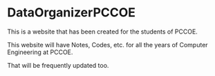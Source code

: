 # DataOrganizerPCCOE

This is a website that has been created for the students of PCCOE.

This website will have Notes, Codes, etc. for all the years of Computer Engineering at PCCOE.

That will be frequently updated too.

